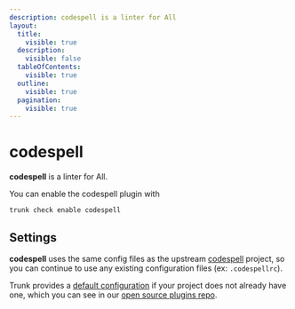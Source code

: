 ```yaml
---
description: codespell is a linter for All
layout:
  title:
    visible: true
  description:
    visible: false
  tableOfContents:
    visible: true
  outline:
    visible: true
  pagination:
    visible: true
---
```


# codespell

**codespell** is a linter for All.

You can enable the codespell plugin with

```shell
trunk check enable codespell
```

## Settings


**codespell** uses the same config files as the
upstream [codespell](https://github.com/codespell-project/codespell#readme) project, so you can continue to use any
existing configuration files (ex: `.codespellrc`).
    

Trunk provides a [default configuration](https://github.com/trunk-io/plugins/tree/main/linters/codespell) if your project does not already have one,
which you can see in our [open source plugins repo](https://github.com/trunk-io/plugins/tree/main).
